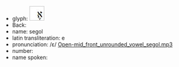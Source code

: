 - glyph: ![paste-20409684590593.jpg](./83.jpg)
- Back: 
- name: segol
- latin transliteration: e
- pronunciation: /ε/ [Open-mid_front_unrounded_vowel_segol.mp3](./55.mp3)
- number: 
- name spoken: 